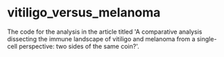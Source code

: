 # vitiligo_versus_melanoma
The code for the analysis in the article titled 'A comparative analysis dissecting the immune landscape of vitiligo and melanoma from a single-cell perspective: two sides of the same coin?'.
